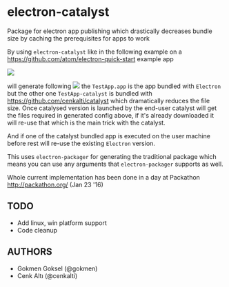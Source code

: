 # electron-catalyst

Package for electron app publishing which drastically decreases bundle size by caching the prerequisites for apps to work

By using `electron-catalyst` like in the following example on a https://github.com/atom/electron-quick-start example app 

![](http://take.ms/F1vZo)

will generate following ![](http://take.ms/TJD3g) the `TestApp.app` is the app bundled with `Electron` but the other one `TestApp-catalyst` is bundled with https://github.com/cenkalti/catalyst which dramatically reduces the file size. Once catalysed version is launched by the end-user catalyst will get the files required in generated config above, if it's already downloaded it will re-use that which is the main trick with the catalyst.

And if one of the catalyst bundled app is executed on the user machine before rest will re-use the existing `Electron` version.

This uses `electron-packager` for generating the traditional package which means you can use any arguments that `electron-packager` supports as well.

Whole current implementation has been done in a day at Packathon http://packathon.org/ (Jan 23 '16)

TODO
----

 - Add linux, win platform support
 - Code cleanup

AUTHORS
-------
 
 - Gokmen Goksel (@gokmen)
 - Cenk Altı (@cenkalti)
